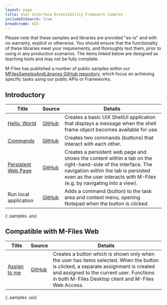 ```yaml
---
layout: page
title: User Interface Extensibility Framework Samples
includeInSearch: true
breadcrumb: UIX
---
```


<p class="note warning">Please note that these samples and libraries are provided "as-is" and with no warranty, explicit or otherwise. You should ensure that the functionality of these libraries meet your requirements, and thoroughly test them, prior to using in any production scenarios.  The items linked below are designed as teaching tools and may not be fully complete.</p>

M-Files has published a number of public samples within our [MFilesSamplesAndLibraries GitHub repository](https://github.com/M-Files/MFilesSamplesAndLibraries/tree/master/Samples#readme), which focus on achieving specific tasks using our public APIs or Frameworks.

## Introductory

 Title | Source | Details
--- | --- | ---
<span class="platforms"><i class="zmdi zmdi-desktop-windows" title="Compatible with M-Files Desktop"></i><i class="zmdi zmdi-globe incompatible" title="Incompatible with M-Files Web Access"></i></span> [Hello, World](HelloWorld) | [GitHub](https://github.com/M-Files/MFilesSamplesAndLibraries/tree/master/Samples/UIX%20Applications/HelloWorld/#readme) | Creates a basic UIX ShellUI application that displays a message when the shell frame object becomes available for use.
<span class="platforms"><i class="zmdi zmdi-desktop-windows" title="Compatible with M-Files Desktop"></i><i class="zmdi zmdi-globe incompatible" title="Incompatible with M-Files Web Access"></i></span> [Commands](Commands) | [GitHub](https://github.com/M-Files/MFilesSamplesAndLibraries/tree/master/Samples/UIX%20Applications/Commands/#readme) | Creates two commands (buttons) that interact with each other.
<span class="platforms"><i class="zmdi zmdi-desktop-windows" title="Compatible with M-Files Desktop"></i><i class="zmdi zmdi-globe incompatible" title="Incompatible with M-Files Web Access"></i></span> [Persistent Web Page](Display-Persistent-Web-Page-In-Tab)  | [GitHub](https://github.com/M-Files/MFilesSamplesAndLibraries/tree/master/Samples/UIX%20Applications/DisplayPersistentWebPageInTab/#readme) | Creates a persistent web page and shows the content within a tab on the right-hand-side of the interface.  The navigation within the tab is persisted even as the user interacts with M-Files (e.g. by navigating into a view).
<span class="platforms"><i class="zmdi zmdi-desktop-windows" title="Compatible with M-Files Desktop"></i><i class="zmdi zmdi-globe incompatible" title="Incompatible with M-Files Web Access"></i></span> Run local application | [GitHub](https://github.com/M-Files/MFilesSamplesAndLibraries/tree/master/Samples/UIX%20Applications/OpenExternalApplicationOnCommand/#readme) | Adds a command (button) to the task area and context menu, opening Notepad when the button is clicked.
{:.samples .uix}

## Compatible with M-Files Web

 Title | Source | Details
--- | --- | ---
<span class="platforms"><i class="zmdi zmdi-desktop-windows" title="Compatible with M-Files Desktop"></i><i class="zmdi zmdi-globe" title="Compatible with M-Files Web Access"></i></span> [Assign to me](AssignToMe) | [GitHub](https://github.com/M-Files/MFilesSamplesAndLibraries/tree/master/Samples/UIX%20Applications/AssignToMe/#readme) | Creates a button which is shown only when the user has items selected.  When the button is clicked, a separate assignment is created and assigned to the current user.  Functions in both M-Files Desktop client and M-Files Web Access.
{:.samples .uix}

